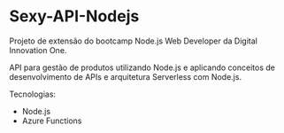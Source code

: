 # Sexy-API-Nodejs
Projeto de extensão do bootcamp Node.js Web Developer da Digital Innovation One.

API para gestão de produtos utilizando Node.js e aplicando conceitos de 
desenvolvimento de APIs e arquitetura Serverless com Node.js.

Tecnologias:
 - Node.js
 - Azure Functions
